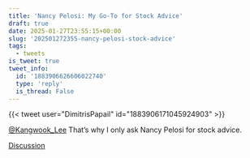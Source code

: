```yaml
---
title: 'Nancy Pelosi: My Go-To for Stock Advice'
draft: true
date: 2025-01-27T23:55:15+00:00
slug: '202501272355-nancy-pelosi-stock-advice'
tags:
  - tweets
is_tweet: true
tweet_info:
  id: '1883906626606022740'
  type: 'reply'
  is_thread: False
---
```




{{< tweet user="DimitrisPapail" id="1883906171045924903" >}}

[@Kangwook_Lee](https://x.com/Kangwook_Lee) That’s why I only ask Nancy Pelosi for stock advice.

[Discussion](https://x.com/sytelus/status/1883906626606022740)
